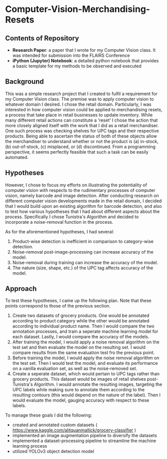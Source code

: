 # Computer-Vision-Merchandising-Resets

## Contents of Repository
* **Research Paper**: a paper that I wrote for my Computer Vision class. It was intended for submission into the FLAIRS Conference
* **iPython (Jupyter) Notebook**: a detailed python notebook that provides a basic template for my methods to be observed and executed

## Background
This was a simple research project that I created to fulfil a requirement for my Computer Vision class. The premise was to apply computer vision to whatever domain I desired. I chose the retail domain. Particularly, I was interested in how computer vision could be applied to merchandising resets, a process that take place in retail businesses to update inventory. While many different retail actions can constitute a 'reset' I chose the action that more closely aligned itself with the work that I did as a retail merchandiser. 
One such process was checking shelves for UPC tags and their respective products. Being able to ascertain the status of both of these objects allow the merchandiser to understand whether or not the product is (a) in-stock, (b) out-of-stock, (c) misplaced, or (d) discontinued. From a programming perspective, it seems perfectly feasible that such a task can be easily automated.

## Hypotheses
However, I chose to focus my efforts on illustrating the potentiality of computer vision with respects to the rudimentary processes of computer vision, namely barcode and image detection. After conducting research on different computer vision developments made in the retail domain, I decided that I would build upon an existing algorithm for barcode detection, and also to test how various hypotheses that I had about different aspects about the process. Specifically I chose Tunistra's Algorithm and decided to incorporate a noise-removal function in the process.

As for the aforementioned hypotheses, I had several:

1) Product-wise detection is inefficient in comparison to category-wise detection.
2) Noise-removal post-image-processing can increase accuracy of the model.
3) Noise-removal during training can increase the accuracy of the model.
4) The nature (size, shape, etc.) of the UPC tag affects accuracy of the model.

## Approach
To test these hypotheses, I came up the following plan. Note that these points correspond to those of the previous section.

1) Create two datasets of grocery products. One would be annotated according to product category while the other would be annotated according to individual product name. Then I would compare the two annotation processes, and train a seperate machine learning model for each dataset. Lastly, I would compare the accuracy of the models.
2) After training the model, I would apply a noise removal algorithm on the test set and then evaluate the model on the resulting set. I would compare results from the same evaluation test fro the previous point.
3) Before training the model, I would apply the noise removal algorithm on the test set. Then I would test the model, and evaluate its performance on a vanilla evaluation set, as well as the noise-removed set.
4) Create a seperate dataset, which would pertain to UPC tags rather than grocery products. This dataset would be images of retail shelves post-Tunistra's Algorithm. I would annotate the resulting images, targeting the UPC labels while making sure to annotate them according to the resulting contours (this would depend on the nature of the label). Then I would evaluate the model, gauging accuracy with respect to these labels.

To manage these goals I did the following:
* created and annotated custom datasets ( https://www.kaggle.com/alitquanmallick/grocery-classifier )
* implemented an image augmentation pipeline to diversify the datasets
* implemented a dataset-processing pipeline to streamline the machine learning process
* utilized YOLOv3 object detection model
